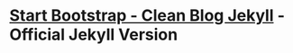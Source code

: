 # [Start Bootstrap - Clean Blog Jekyll](https://startbootstrap.com/template-overviews/clean-blog-jekyll/) - Official Jekyll Version
